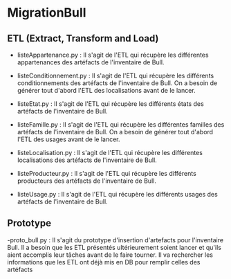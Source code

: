 # MigrationBull
## ETL (Extract, Transform and Load)
- listeAppartenance.py :
Il s'agit de l'ETL qui récupère les différentes appartenances des artéfacts
  de l'inventaire de Bull.
    
- listeConditionnement.py : 
Il s'agit de l'ETL qui récupère les différents conditionnements des artéfacts
  de l'inventaire de Bull.
On a besoin de générer tout d'abord l'ETL des localisations avant de le lancer.
- listeEtat.py :
Il s'agit de l'ETL qui récupère les différents états des artéfacts
  de l'inventaire de Bull.
- listeFamille.py :
Il s'agit de l'ETL qui récupère les différentes familles des artéfacts
  de l'inventaire de Bull.
On a besoin de générer tout d'abord l'ETL des usages avant de le lancer.
- listeLocalisation.py :
Il s'agit de l'ETL qui récupère les différentes localisations des artéfacts
  de l'inventaire de Bull.
- listeProducteur.py :
Il s'agit de l'ETL qui récupère les différents producteurs des artéfacts
  de l'inventaire de Bull.
- listeUsage.py :
Il s'agit de l'ETL qui récupère les différents usages des artéfacts
  de l'inventaire de Bull.
## Prototype
-proto_bull.py :
Il s'agit du prototype d'insertion d'artefacts pour l'inventaire Bull.
Il a besoin que les ETL présentés ultérieurement soient lancer et qu'ils aient accomplis leur
tâches avant de le faire tourner.
Il va rechercher les informations que les ETL ont déjà mis en DB pour remplir celles des artéfacts

